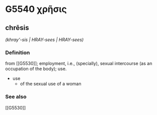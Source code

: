 # G5540 χρῆσις

## chrēsis

_(khray'-sis | HRAY-sees | HRAY-sees)_

### Definition

from [[G5530]]; employment, i.e., (specially), sexual intercourse (as an occupation of the body); use.

- use
  - of the sexual use of a woman

### See also

[[G5530]]

